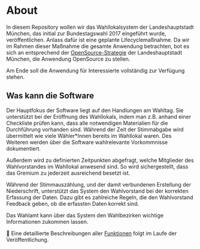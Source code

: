 # About

In diesem Repository wollen wir das Wahllokalsystem der Landeshauptstadt München, das initial zur Bundestagswahl 2017 eingeführt wurde,
veröffentlichen. Anlass dafür ist eine geplante Lifecyclemaßnahme. Da wir im Rahmen dieser Maßnahme die gesamte Anwendung betrachten,
bot es sich an entsprechend der [OpenSource-Strategie](https://opensource.muenchen.de/de/principles.html#rechtliche-und-politische-vorgaben)
der Landeshauptstadt München, die Anwendung OpenSource zu stellen.

Am Ende soll die Anwendung für Interessierte vollständig zur Verfügung stehen.

## Was kann die Software

Der Hauptfokus der Software liegt auf den Handlungen am Wahltag. Sie unterstützt bei der Eröffnung des Wahllokals, indem man z.B. anhand einer Checkliste
prüfen kann, dass alle notwendigen Materialien für die Durchführung vorhanden sind. Während der Zeit der Stimmabgabe wird übermittelt
wie viele Wähler\*Innen bereits im Wahllokal waren. Des Weiteren werden über die Software wahlrelevante Vorkommnisse dokumentiert.

Außerdem wird zu definierten Zeitpunkten abgefragt, welche Mitglieder des Wahlvorstandes im Wahllokal anwesend sind. So wird sichergestellt,
dass das Gremium zu jederzeit ausreichend besetzt ist.

Während der Stimmauszählung, und der damit verbundenen Erstellung der Niederschrift, unterstützt das System den Wahlvorstand bei der korrekten Erfassung der Daten.
Dazu gibt es zahlreiche Regeln, die den Wahlvorstand Feedback geben, ob die erfassten Daten korrekt sind.

Das Wahlamt kann über das System den Wahlbezirken wichtige Informationen zukommen lassen.

🚧 Eine detaillierte Beschreibungen aller [Funktionen](/features/) folgt im Laufe der Veröffentlichung.